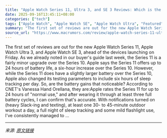 ```yaml
---
title: "Apple Watch Series 11, Ultra 3, and SE 3 Reviews: Which is the Biggest Upgrade?"
date: 2025-09-16T13:45:11+08:00
categories: ["tech"]
tags: ["Apple Watch", "Apple Watch SE", "Apple Watch Ultra", "Featured"]
summary: "The first set of reviews are out for the new Apple Watch Series 11, Apple Watch Ultra 3, and Apple Watch SE 3, ahead of the devices launching on Friday. As we already noted in our buyer's guide last w"
source_url: "https://www.macrumors.com/review/apple-watch-series-11-ultra-3-se-3/"
---
```


The first set of reviews are out for the new Apple Watch Series 11, Apple Watch Ultra 3, and Apple Watch SE 3, ahead of the devices launching on Friday. As we already noted in our buyer's guide last week, the Series 11 is a fairly minor upgrade over the Series 10. Apple says the Series 11 offers up to 24 hours of battery life, a six-hour increase over the Series 10. However, while the Series 11 does have a slightly larger battery over the Series 10, Apple also changed its testing parameters to include six hours of sleep tracking per day. So, are the battery gains that noticeable? According to CNET's Vanessa Hand Orellana, they are:Apple rates the Series 11 for up to 24 hours of "normal use," and after wearing it through at least three full battery cycles, I can confirm that's accurate. With notifications turned on (heavy Slack-ing and texting), at least one 30- to 45-minute outdoor workout a day, a full night of sleep tracking and some mild flashlight use, I've consistently managed to ...

---

*来源: [原文链接](https://www.macrumors.com/review/apple-watch-series-11-ultra-3-se-3/)*
